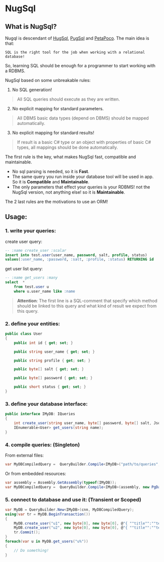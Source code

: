 # NugSql

## What is NugSql?
Nugql is descendant of [HugSql](https://www.hugsql.org/), [PugSql](https://pugsql.org/) and [PetaPoco](https://github.com/CollaboratingPlatypus/PetaPoco). The main idea is that:

`SQL is the right tool for the job when working with a relational database!`

So, learning SQL should be enough for a programmer to start working with a RDBMS.

NugSql based on some unbreakable rules:

1. No SQL generation!

> All SQL queries should execute as they are written.

2. No explicit  mapping for standard parameters.

> All DBMS basic data types (depend on DBMS) should be mapped automatically.

3. No explicit mapping for standard results!

> If result is a basic C# type or an object with properties of basic C# types, all mappings should be done automatically.

The first rule is the key, what makes NugSql fast, compatible and maintainable.

* No sql parsing is needed, so it is **Fast**.
* The same query you run inside your database tool will be used in app. So it is **Compatible** and **Maintainable**.
* The only parameters that effect your queries is your RDBMS! not the NugSql version, not anything else! so it is **Maintainable**.

The 2 last rules are the motivations to use an ORM!

## Usage:

### 1. write your queries:
create user query:
``` SQL
-- :name create_user :scalar
insert into test.user(user_name, password, salt, profile, status)
values(:user_name, :password, :salt, :profile, :status) RETURNING id
```
get user list query:
``` SQL
-- :name get_users :many
select  *
    from test.user u
    where u.user_name like :name
```
> **Attention**: The first line is a SQL-comment that specify which method should be linked to this query and what kind of result we expect from this query.

### 2. define your entities:
```c#
public class User
{
    public int id { get; set; }

    public string user_name { get; set; }

    public string profile { get; set; }

    public byte[] salt { get; set; }

    public byte[] password { get; set; }

    public short status { get; set; }
}
```

### 3. define your database interface:
``` c#
public interface IMyDB: IQueries
{
    int create_user(string user_name, byte[] password, byte[] salt, Jsonb profile, short status);
    IEnumerable<User> get_users(string name);
}
```

### 4. compile queries: (Singleton)
From external files:
``` c#
var MyDBCompiledQuery =  QueryBuilder.Compile<IMyDB>("path/to/queries", new PgDatabaseProvider());
```
Or from embedded resources:
``` c#
var assembly = Assembly.GetAssembly(typeof(IMyDB));
var MyDBCompiledQuery =  QueryBuilder.Compile<IMyDB>(assembly, new PgDatabaseProvider());
```

### 5. connect to database and use it: (Transient or Scoped)
``` c#
var MyDB = QueryBuilder.New<IMyDB>(cnn, MyDBCompiledQuery);
using(var tr = MyDB.BeginTransaction())
{
    MyDB.create_user("u1", new byte[0], new byte[0], @"{ ""title"":""test1"" }", 1);
    MyDB.create_user("u2", new byte[0], new byte[0], @"{ ""title"":""test2"" }", 1);
    tr.Commit();
}
foreach(var u in MyDB.get_users("u%"))
{
    // Do something!
}
```